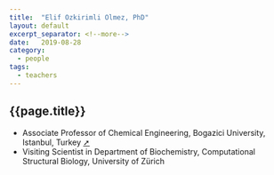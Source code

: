 ```yaml
---
title:  "Elif Ozkirimli Olmez, PhD"
layout: default
excerpt_separator: <!--more-->
date:   2019-08-28
category:
  - people
tags:
  - teachers
---
```


## {{page.title}}

* Associate Professor of Chemical Engineering, Bogazici University, Istanbul, Turkey [➚](http://ozkirimli.che.boun.edu.tr)
* Visiting Scientist in Department of Biochemistry, Computational Structural Biology, University of Zürich

<!--more-->


